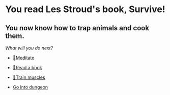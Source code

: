 # You read Les Stroud's book, Survive!

## You now know how to trap animals and cook them.

*What will you do next?*

-  [🧘Meditate](1-1A.md)

-  [📖Read a book](1-1B.md)

-  [💪Train muscles](0-1A.md)

-  [Go into dungeon](../1/2.md)

